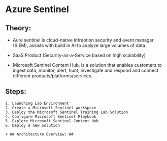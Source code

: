 # Azure Sentinel 


## Theory: ##


+ Aure sentinel is cloud-native infraotion security and event manager (SIEM), assists with build in AI to analyze large volumes of data

+ SaaS Product (Security-as-a-Service based on high scalability)

+ Microsoft Sentinel Content Hub, is a solution that enables customers to ingest data, monitor, alert, hunt, investigate and respond and connect different products/platforms/services.



## Steps: ##

	1. Launching Lab Environment
	2. Create a Microsoft Sentinel workspace
	3. Deploy the Microsoft Sentinel Training Lab Solution
	4. Configure Microsoft Sentinel Playbook
	5. Explore Microsoft Sentinel Content Hub
	6. Deploy a new Solution

```
+ ## Architecture Overview: ##